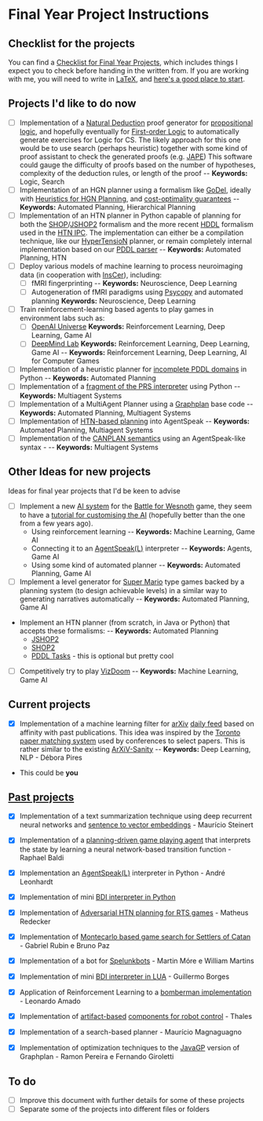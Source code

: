 # Final Year Project Instructions

## Checklist for the projects

You can find a [Checklist for Final Year Projects](TC-checklist.md), which includes things I expect you to check before handing in the written from.
If you are working with me, you will need to write in [LaTeX](http://www.latex-project.org), and [here's a good place to start](https://github.com/VoLuong/Begin-Latex-in-minutes).

## Projects I'd like to do now

- [ ] Implementation of a [Natural Deduction](https://en.wikipedia.org/wiki/Natural_deduction) proof generator for [propositional logic](https://en.wikipedia.org/wiki/Propositional_calculus), and hopefully eventually for [First-order Logic](https://en.wikipedia.org/wiki/First-order_logic) to automatically generate exercises for Logic for CS. The likely approach for this one would be to use search (perhaps heuristic) together with some kind of proof assistant to check the generated proofs (e.g. [JAPE](https://github.com/RBornat/jape)) This software could gauge the difficulty of proofs based on the number of hypotheses, complexity of the deduction rules, or length of the proof -- **Keywords:** Logic, Search
- [ ] Implementation of an HGN planner using a formalism like [GoDel](http://www.aaai.org/ocs/index.php/IJCAI/IJCAI13/paper/view/6839), ideally with [Heuristics for HGN Planning](https://www.aaai.org/ocs/index.php/AAAI/AAAI17/paper/view/14979/14175), and [cost-optimality guarantees](https://www.knexusresearch.com/wp-content/uploads/2016/07/shivashankar16hopgdp-preliminary.pdf)  -- **Keywords:** Automated Planning, Hierarchical Planning
- [ ] Implementation of an HTN planner in Python capable of planning for both the [SHOP](https://github.com/shop-planner)/[JSHOP2](https://github.com/mas-group/jshop2) formalism and the more recent [HDDL](https://github.com/panda-planner-dev/pandaPIparser) formalism used in the [HTN IPC](http://gki.informatik.uni-freiburg.de/competition/). The implementation can either be a compilation technique, like our [HyperTensioN](https://github.com/Maumagnaguagno/HyperTensioN) planner, or remain completely internal implementation based on our [PDDL parser](https://github.com/pucrs-automated-planning/pddl-parser) -- **Keywords:** Automated Planning, HTN
- [ ] Deploy various models of machine learning to process neuroimaging data (in cooperation with [InsCer](http://inscer.pucrs.br/)), including:
	- [ ] fMRI fingerprinting -- **Keywords:** Neuroscience, Deep Learning
	- [ ] Autogeneration of fMRI paradigms using [Psycopy](https://www.psychopy.org) and automated planning **Keywords:** Neuroscience, Deep Learning
- [ ] Train reinforcement-learning based agents to play games in environment labs such as:
	- [ ] [OpenAI Universe](https://openai.com/blog/universe/) **Keywords:** Reinforcement Learning, Deep Learning, Game AI
	- [ ] [DeepMind Lab](https://github.com/deepmind/lab) **Keywords:** Reinforcement Learning, Deep Learning, Game AI
	-- **Keywords:** Reinforcement Learning, Deep Learning, AI for Computer Games
- [ ] Implementation of a heuristic planner for [incomplete PDDL domains](https://www.sciencedirect.com/science/article/pii/S0004370216301539) in Python -- **Keywords:** Automated Planning
- [ ] Implementation of a [fragment of the PRS interpreter](http://eprints.nottingham.ac.uk/52959/) using Python -- **Keywords:** Multiagent Systems
- [ ] Implementation of a MultiAgent Planner using a [Graphplan](https://github.com/pucrs-automated-planning/javagp) base code -- **Keywords:** Automated Planning, Multiagent Systems
- [ ] Implementation of [HTN-based planning](http://dl.acm.org/citation.cfm?doid=1558109.1558167) into AgentSpeak -- **Keywords:** Automated Planning, Multiagent Systems
- [ ] Implementation of the [CANPLAN semantics](http://dx.doi.org/10.1007/s10458-010-9130-9) using an AgentSpeak-like syntax - -- **Keywords:** Multiagent Systems

## Other Ideas for new projects
Ideas for final year projects that I'd be keen to advise

- [ ] Implement a new [AI system](https://wiki.wesnoth.org/Wesnoth_AI) for the [Battle for Wesnoth](http://www.wesnoth.org) game, they seem to have a [tutorial for customising the AI](https://wiki.wesnoth.org/Creating_Custom_AIs) (hopefully better than the one from a few years ago).
   * Using reinforcement learning -- **Keywords:** Machine Learning, Game AI
   * Connecting it to an [AgentSpeak(L)](https://github.com/lsa-pucrs/AgentSpeakPy) interpreter -- **Keywords:** Agents, Game AI
   * Using some kind of automated planner -- **Keywords:** Automated Planning, Game AI
- [ ] Implement a level generator for [Super Mario](http://mario-builder.en.uptodown.com/windows) type games backed by a planning system (to design achievable levels) in a similar way to generating narratives automatically -- **Keywords:** Automated Planning, Game AI
- Implement an HTN planner (from scratch, in Java or Python) that accepts these formalisms: -- **Keywords:** Automated Planning
   * [JSHOP2](https://sourceforge.net/projects/shop/files/JSHOP2/)
   * [SHOP2](https://www.cs.umd.edu/projects/shop/)
   * [PDDL Tasks](http://ipc.informatik.uni-freiburg.de/PddlExtension) - this is optional but pretty cool
<!-- - *Normative Gold Miners:* Implement and evaluate a variation of the gold miners simulator with a parameterisable norm monitor so that certain norms can be specified as well as a customisable norm detection mechanism 
- Compare agents implemented using the [Profeta Python](https://github.com/corradosantoro/profeta) BDI engine with traditional approaches -->
- [ ] Competitively try to play [VizDoom](http://vizdoom.cs.put.edu.pl/tutorial) -- **Keywords:** Machine Learning, Game AI

<!-- - Reimplement the core of the [Jason](http://jason.sf.net) interpreter using a micro-kernel architecture that allows network-based debugging-->
<!-- - *Integrating Jason with a Visualisation Tool:* Assuming [DIVAs](http://mavs.utdallas.edu/projects/divas) is open in some way (it does not look like it at this point), integrate an agent interpreter in it to do norm based behaviour simulation. -->

## Current projects

- [x] Implementation of a machine learning filter for [arXiv](https://arxiv.org/list/cs.AI/recent) [daily feed](https://arxiv.org/list/cs.AI/pastweek?show=94) based on affinity with past publications. This idea was inspired by the [Toronto paper matching system](http://torontopapermatching.org/webapp/profileBrowser/about_us/) used by conferences to select papers. This is rather similar to the existing [ArXiV-Sanity](http://www.arxiv-sanity.com) -- **Keywords:** Deep Learning, NLP - Débora Pires
- This could be **you**

## [Past projects](Projects.md)

- [x] Implementation of a text summarization technique using deep recurrent neural networks and [sentence to vector embeddings](https://github.com/epfml/sent2vec) - Maurício Steinert
- [x] Implementation of a [planning-driven game playing agent](http://www.dtic.upf.edu/%7Ehgeffner/nir-ijcai-2015.pdf) that interprets the state by learning a neural network-based transition function - Raphael Baldi
- [x] Implementation an [AgentSpeak(L)](http://www.upv.es/sma/teoria/teoria_ag/agentspeakl/agentspeakl-rao.pdf) interpreter in Python - André Leonhardt
- [x] Implementation of mini [BDI interpreter in Python](https://github.com/lsa-pucrs/AgentSpeakPy)
- [x] Implementation of [Adversarial HTN planning for RTS games](http://ijcai.org/Proceedings/15/Papers/236.pdf) - Matheus Redecker
- [x] Implementation of [Montecarlo based game search for Settlers of Catan](http://ticc.uvt.nl/icga/acg12/proceedings/Contribution100.pdf) - Gabriel Rubin e Bruno Paz
- [x] Implementation of a bot for [Spelunkbots](http://spelunkbots.com) - Martin Móre e William Martins
- [x] Implementation of mini [BDI interpreter in LUA](https://github.com/elite5472/turtleai) - Guillermo Borges
- [x] Application of Reinforcement Learning to a [bomberman implementation](http://bombermaaan.sourceforge.net) - Leonardo Amado
- [x] Implementation of [artifact-based](http://jacamo.sourceforge.net) [components for robot control](https://github.com/lsa-pucrs/jason-ros) - Thales 
- [x] Implementation of a search-based planner - Maurício Magnaguagno
- [x] Implementation of optimization techniques to the [JavaGP](http://emplan.sf.net) version of Graphplan - Ramon Pereira e Fernando Giroletti


## To do
- [ ] Improve this document with further details for some of these projects
- [ ] Separate some of the projects into different files or folders
